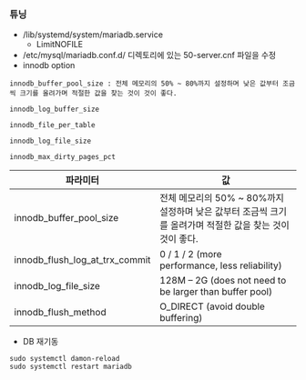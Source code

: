 ### 튜닝
* /lib/systemd/system/mariadb.service
  * LimitNOFILE
* /etc/mysql/mariadb.conf.d/ 디렉토리에 있는 50-server.cnf 파일을 수정
* innodb option
```
innodb_buffer_pool_size : 전체 메모리의 50% ~ 80%까지 설정하며 낮은 값부터 조금씩 크기를 올려가며 적절한 값을 찾는 것이 것이 좋다.

innodb_log_buffer_size

innodb_file_per_table

innodb_log_file_size

innodb_max_dirty_pages_pct
```


파라미터 | 값
-- | --
innodb_buffer_pool_size | 전체 메모리의 50% ~ 80%까지 설정하며 낮은 값부터 조금씩 크기를 올려가며 적절한 값을 찾는 것이 것이 좋다.
innodb_flush_log_at_trx_commit | 0 / 1 / 2 (more performance, less reliability)
innodb_log_file_size | 128M – 2G (does not need to be larger than buffer pool)
innodb_flush_method | O_DIRECT (avoid double buffering)



* DB 재기동
```
sudo systemctl damon-reload
sudo systemctl restart mariadb
```